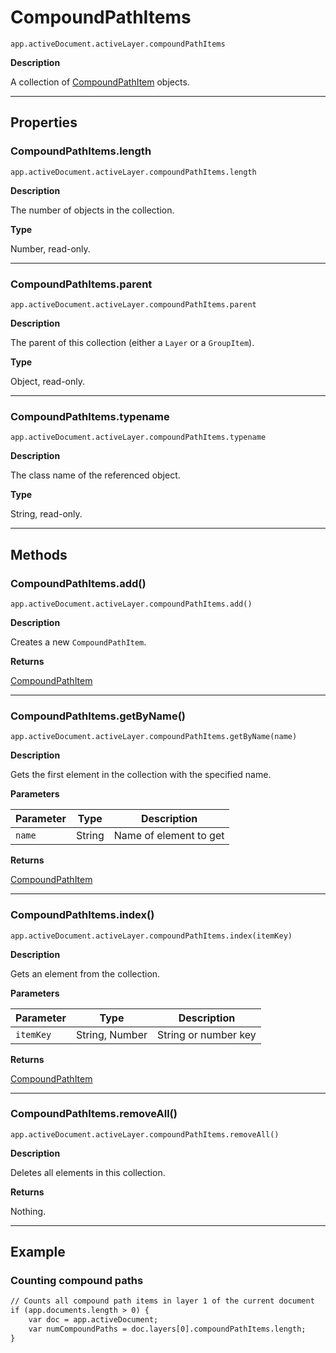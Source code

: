 # CompoundPathItems

`app.activeDocument.activeLayer.compoundPathItems`

**Description**

A collection of [CompoundPathItem](./CompoundPathItem.md) objects.

---

## Properties

### CompoundPathItems.length

`app.activeDocument.activeLayer.compoundPathItems.length`

**Description**

The number of objects in the collection.

**Type**

Number, read-only.

---

### CompoundPathItems.parent

`app.activeDocument.activeLayer.compoundPathItems.parent`

**Description**

The parent of this collection (either a `Layer` or a `GroupItem`).

**Type**

Object, read-only.

---

### CompoundPathItems.typename

`app.activeDocument.activeLayer.compoundPathItems.typename`

**Description**

The class name of the referenced object.

**Type**

String, read-only.

---

## Methods

### CompoundPathItems.add()

`app.activeDocument.activeLayer.compoundPathItems.add()`

**Description**

Creates a new `CompoundPathItem`.

**Returns**

[CompoundPathItem](./CompoundPathItem.md)

---

### CompoundPathItems.getByName()

`app.activeDocument.activeLayer.compoundPathItems.getByName(name)`

**Description**

Gets the first element in the collection with the specified name.

**Parameters**

| Parameter   | Type   | Description            |
|-------------|--------|------------------------|
| `name`      | String | Name of element to get |

**Returns**

[CompoundPathItem](./CompoundPathItem.md)

---

### CompoundPathItems.index()

`app.activeDocument.activeLayer.compoundPathItems.index(itemKey)`

**Description**

Gets an element from the collection.

**Parameters**

| Parameter   | Type           | Description          |
|-------------|----------------|----------------------|
| `itemKey`   | String, Number | String or number key |

**Returns**

[CompoundPathItem](./CompoundPathItem.md)

---

### CompoundPathItems.removeAll()

`app.activeDocument.activeLayer.compoundPathItems.removeAll()`

**Description**

Deletes all elements in this collection.

**Returns**

Nothing.

---

## Example

### Counting compound paths

```default
// Counts all compound path items in layer 1 of the current document
if (app.documents.length > 0) {
    var doc = app.activeDocument;
    var numCompoundPaths = doc.layers[0].compoundPathItems.length;
}
```
